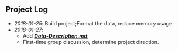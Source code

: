 ## Project Log

* *2018-01-25*: Build project;Format the data, reduce memory usage.
* *2018-01-27*:
  * Add [***Data-Description.md***](Data-Description.md);
  * First-time group discussion, determine project direction.
